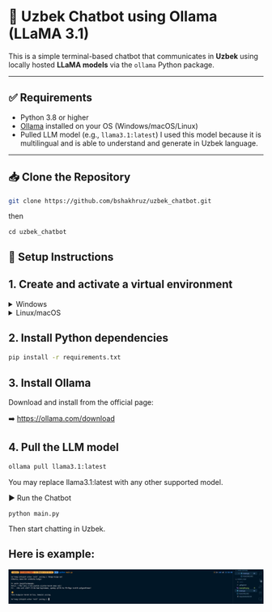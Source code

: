 # 💬 Uzbek Chatbot using Ollama (LLaMA 3.1)

This is a simple terminal-based chatbot that communicates in **Uzbek** using locally hosted **LLaMA models** via the `ollama` Python package.

---

## ✅ Requirements

- Python 3.8 or higher
- [Ollama](https://ollama.com/download) installed on your OS (Windows/macOS/Linux)
- Pulled LLM model (e.g., `llama3.1:latest`)
I used this model because it is multilingual and is able to understand and generate in Uzbek language.

---
## 📥 Clone the Repository

```bash
git clone https://github.com/bshakhruz/uzbek_chatbot.git
```
then
```
cd uzbek_chatbot
```

## 🔧 Setup Instructions

## 1. Create and activate a virtual environment

<details>
<summary>Windows</summary>
##1.Create Virtual Environment
```bash
python -m venv venv```
##2. Active 
```bash
venv\Scripts\activate``` 
</details>

<details> 
<summary>Linux/macOS</summary>
```bash
python3 -m venv venv```
```bash
source venv/bin/activate```
</details>

## 2. Install Python dependencies
```bash
pip install -r requirements.txt
```
## 3. Install Ollama
Download and install from the official page:

➡️ https://ollama.com/download

## 4. Pull the LLM model
```bash
ollama pull llama3.1:latest
```
You may replace llama3.1:latest with any other supported model.

▶️ Run the Chatbot
```
python main.py
```
Then start chatting in Uzbek.

## Here is example:
![Alt Text](example.png)




